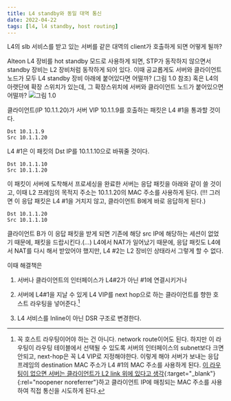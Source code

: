```yaml
---
title: L4 standby와 동일 대역 통신
date: 2022-04-22
tags: [l4, l4 standby, host routing]
---
```

L4의 slb 서비스를 받고 있는 서버를 같은 대역의 client가 호출하게 되면 어떻게 될까?

Alteon L4 장비를 hot standby 모드로 사용하게 되면, STP가 동작하지 않으면서 standby 장비는 L2 장비처럼 동작하게 되어 있다. 이때 공교롭게도 서버와 클라이언트 노드가 모두 L4 standby 장비 아래에 붙어있다면 어떨까? (그림 1.0 참조) 혹은 L4의 아랫단에 확장 스위치가 있는데, 그 확장스위치에 서버와 클라이언트 노드가 붙어있으면 어떨까?
![그림 1.0](/networkengineering/docs/assets/images/l4_hot-standby_inline.png)

클라이언트(IP 10.1.1.20)가 서버 VIP 10.1.1.9를 호출하는 패킷은 L4 #1을 통과할 것이다.
```
Dst 10.1.1.9
Src 10.1.1.20
```
L4 #1은 이 패킷의 Dst IP를 10.1.1.10으로 바꿔줄 것이다.
```
Dst 10.1.1.10
Src 10.1.1.20
```
이 패킷이 서버에 도착해서 프로세싱을 완료한 서버는 응답 패킷을 아래와 같이 쓸 것이고, 이때 L2 프레임의 목적지 주소는 10.1.1.20의 MAC 주소를 사용하게 된다. (!!! 그러면 이 응답 패킷은 L4 #1을 거치지 않고, 클라이언트 B에게 바로 응답하게 된다.)
```
Dst 10.1.1.20
Src 10.1.1.10
```
클라이언트 B가 이 응답 패킷을 받게 되면 기존에 해당 src IP에 해당하는 세션이 없었기 때문에, 패킷을 드랍시킨다.(...) L4에서 NAT가 일어났기 때문에, 응답 패킷도 L4에서 NAT를 다시 해서 받았어야 했지만, L4 #2는 L2 장비인 상태라서 그렇게 할 수 없다.

이때 해결책은 
1) 서버나 클라이언트의 인터페이스가 L4#2가 아닌 #1에 연결시키거나

2) 서버에 L4#1을 지날 수 있게 L4 VIP를 next hop으로 하는 클라이언트를 향한 호스트 라우팅을 넣어준다.[^1]

3) L4 서비스를 Inline이 아닌 DSR 구조로 변경한다.

[^1]: 꼭 호스트 라우팅이어야 하는 건 아니다. network route이어도 된다. 하지만 이 라우팅이 라우팅 테이블에서 선택될 수 있도록 서버의 인터페이스의 subnet보다 크면 안되고, next-hop은 꼭 L4 VIP로 지정해야한다. 이렇게 해야 서버가 보내는 응답 프레임의 destination MAC 주소가 L4 #1의 MAC 주소를 사용하게 된다. [이 라우팅이 없으면 서버는 클라이언트가 L2 link 위에 있다고 생각](https://networkengineering.stackexchange.com/a/80687/43549){:target="_blank"}{:rel="noopener noreferrer"}하고 클라이언트 IP에 매칭되는 MAC 주소를 사용하여 직접 통신을 시도하게 된다.
